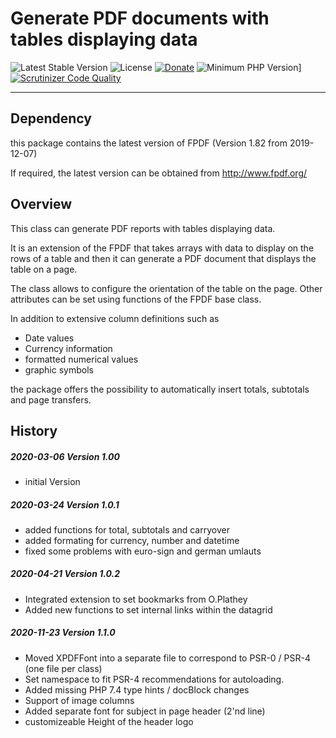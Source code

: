 # Generate PDF documents with tables displaying data

 ![Latest Stable Version](https://img.shields.io/badge/release-v1.2.0-brightgreen.svg)
 ![License](https://img.shields.io/packagist/l/gomoob/php-pushwoosh.svg) 
 [![Donate](https://img.shields.io/static/v1?label=Donate&message=PayPal&color=orange)](https://www.paypal.me/SKientzler/5.00EUR)
 ![Minimum PHP Version](https://img.shields.io/badge/php-%3E%3D%207.4-8892BF.svg)]
 [![Scrutinizer Code Quality](https://scrutinizer-ci.com/g/Stefanius67/XFPDF/badges/quality-score.png?b=main)](https://scrutinizer-ci.com/g/Stefanius67/XFPDF/?branch=main)
 
----------
## Dependency
this package contains the latest version of FPDF (Version 1.82 from 2019-12-07) 

If required, the latest version can be obtained from 
http://www.fpdf.org/

## Overview

This class can generate PDF reports with tables displaying data.

It is an extension of the FPDF that takes arrays with data to display on the rows of a 
table and then it can generate a PDF document that displays the table on a page.

The class allows to configure the orientation of the table on the page. 
Other attributes can be set using functions of the FPDF base class.


In addition to extensive column definitions such as
- Date values
- Currency information
- formatted numerical values
- graphic symbols

the package offers the possibility to automatically insert totals, subtotals and page transfers.

## History
##### 2020-03-06	Version 1.00
  * initial Version
  
##### 2020-03-24	Version 1.0.1
  * added functions for total, subtotals and carryover
  * added formating for currency, number and datetime
  * fixed some problems with euro-sign and german umlauts
					
##### 2020-04-21	Version 1.0.2
  * Integrated extension to set bookmarks from O.Plathey
  * Added new functions to set internal links within the datagrid
  
##### 2020-11-23	Version 1.1.0
  * Moved XPDFFont into a separate file to correspond to PSR-0 / PSR-4 (one file per class) 
  * Set namespace to fit PSR-4 recommendations for autoloading.
  * Added missing PHP 7.4 type hints / docBlock changes 
  * Support of image columns 
  * Added separate font for subject in page header (2'nd line) 
  * customizeable Height of the header logo  

